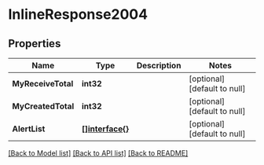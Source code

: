 # InlineResponse2004

## Properties
Name | Type | Description | Notes
------------ | ------------- | ------------- | -------------
**MyReceiveTotal** | **int32** |  | [optional] [default to null]
**MyCreatedTotal** | **int32** |  | [optional] [default to null]
**AlertList** | [**[]interface{}**](interface{}.md) |  | [optional] [default to null]

[[Back to Model list]](../README.md#documentation-for-models) [[Back to API list]](../README.md#documentation-for-api-endpoints) [[Back to README]](../README.md)

